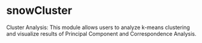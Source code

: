 # snowCluster
Cluster Analysis: This module allows users to analyze k-means clustering and visualize results of Principal Component and Correspondence Analysis.
